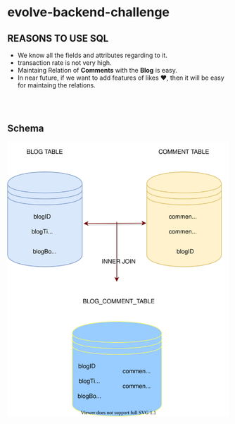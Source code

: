 # evolve-backend-challenge

<h2> REASONS TO USE SQL </h2>
<ul>
  <li> We know all the fields and attributes regarding to it. </li>
  <li> transaction rate is not very high. </li>
  <li> Maintaing Relation of <strong>Comments</strong> with the <strong>Blog</strong> is easy. </li>
  <li> In near future, if we want to add features of likes &#10084;, then it will be easy for maintaing the relations. </li>
</ul>
<br> <br>

<h2>Schema </h2>
<img src="https://raw.githubusercontent.com/pranjalshikhar/evolv-backend/9de891d26583ce2a5ad41767b8b9871863c02636/schema.svg" />